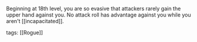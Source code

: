 Beginning at 18th level, you are so evasive that attackers rarely gain the upper hand against you. No attack roll has advantage against you while you aren't [[incapacitated]].

tags: [[Rogue]]
